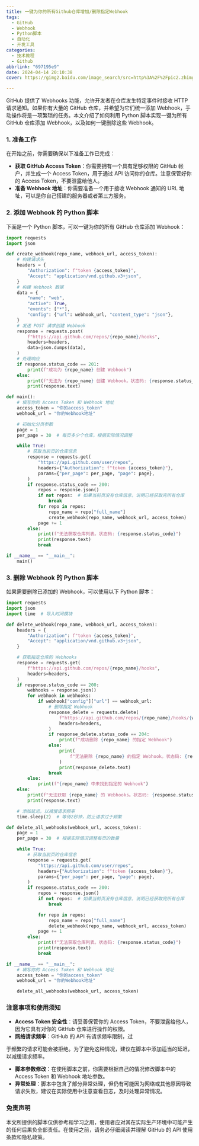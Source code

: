 ```yaml
---
title: 一键为你的所有Github仓库增加/删除指定Webhook
tags:
  - GitHub
  - Webhook
  - Python脚本
  - 自动化
  - 开发工具
categories:
  - 技术教程
  - Github
abbrlink: "697195e9"
date: 2024-04-14 20:10:38
cover: https://gimg2.baidu.com/image_search/src=http%3A%2F%2Fpic2.zhimg.com%2Fv2-9c9dd400bbc84c9c867e3abd7d866509_250x0.jpg%3Fsource%3D172ae18b&refer=http%3A%2F%2Fpic2.zhimg.com&app=2002&size=f9999,10000&q=a80&n=0&g=0n&fmt=auto?sec=1656388450&t=260c93d853396c41ec080eff13c2f512

---
```


GitHub 提供了 Webhooks 功能，允许开发者在仓库发生特定事件时接收 HTTP 请求通知。如果你有大量的 GitHub 仓库，并希望为它们统一添加 Webhook，手动操作将是一项繁琐的任务。本文介绍了如何利用 Python 脚本实现一键为所有 GitHub 仓库添加 Webhook，以及如何一键删除这些 Webhook。

### 1. 准备工作

在开始之前，你需要确保以下准备工作已完成：

- **获取 GitHub Access Token**：你需要拥有一个具有足够权限的 GitHub 帐户，并生成一个 Access Token，用于通过 API 访问你的仓库。注意保管好你的 Access Token，不要泄露给他人。
- **准备 Webhook 地址**：你需要准备一个用于接收 Webhook 通知的 URL 地址，可以是你自己搭建的服务器或者第三方服务。

### 2. 添加 Webhook 的 Python 脚本

下面是一个 Python 脚本，可以一键为你的所有 GitHub 仓库添加 Webhook：

```python
import requests
import json

def create_webhook(repo_name, webhook_url, access_token):
    # 构建请求头
    headers = {
        "Authorization": f"token {access_token}",
        "Accept": "application/vnd.github.v3+json",
    }
    # 构建 Webhook 数据
    data = {
        "name": "web",
        "active": True,
        "events": ["*"],
        "config": {"url": webhook_url, "content_type": "json"},
    }
    # 发送 POST 请求创建 Webhook
    response = requests.post(
        f"https://api.github.com/repos/{repo_name}/hooks",
        headers=headers,
        data=json.dumps(data),
    )
    # 处理响应
    if response.status_code == 201:
        print(f"成功为 {repo_name} 创建 Webhook")
    else:
        print(f"无法为 {repo_name} 创建 Webhook。状态码: {response.status_code}")
        print(response.text)

def main():
    # 填写你的 Access Token 和 Webhook 地址
    access_token = "你的access_token"
    webhook_url = "你的Webhook地址"

    # 初始化分页参数
    page = 1
    per_page = 30  # 每页多少个仓库，根据实际情况调整

    while True:
        # 获取当前页的仓库信息
        response = requests.get(
            "https://api.github.com/user/repos",
            headers={"Authorization": f"token {access_token}"},
            params={"per_page": per_page, "page": page},
        )
        if response.status_code == 200:
            repos = response.json()
            if not repos:  # 如果当前页没有仓库信息，说明已经获取完所有仓库
                break
            for repo in repos:
                repo_name = repo["full_name"]
                create_webhook(repo_name, webhook_url, access_token)
            page += 1
        else:
            print(f"无法获取仓库列表。状态码: {response.status_code}")
            print(response.text)
            break

if __name__ == "__main__":
    main()
```

### 3. 删除 Webhook 的 Python 脚本

如果需要删除已添加的 Webhook，可以使用以下 Python 脚本：

```python
import requests
import json
import time  # 导入时间模块

def delete_webhook(repo_name, webhook_url, access_token):
    headers = {
        "Authorization": f"token {access_token}",
        "Accept": "application/vnd.github.v3+json",
    }

    # 获取指定仓库的 Webhooks
    response = requests.get(
        f"https://api.github.com/repos/{repo_name}/hooks",
        headers=headers,
    )
    if response.status_code == 200:
        webhooks = response.json()
        for webhook in webhooks:
            if webhook["config"]["url"] == webhook_url:
                # 删除指定 Webhook
                response_delete = requests.delete(
                    f"https://api.github.com/repos/{repo_name}/hooks/{webhook['id']}",
                    headers=headers,
                )
                if response_delete.status_code == 204:
                    print(f"成功删除 {repo_name} 的指定 Webhook")
                else:
                    print(
                        f"无法删除 {repo_name} 的指定 Webhook。状态码: {response_delete.status_code}"
                    )
                    print(response_delete.text)
                break
        else:
            print(f"{repo_name} 中未找到指定的 Webhook")
    else:
        print(f"无法获取 {repo_name} 的 Webhooks。状态码: {response.status_code}")
        print(response.text)

    # 添加延迟，以减慢请求频率
    time.sleep(2)  # 等待2秒钟，防止请求过于频繁

def delete_all_webhooks(webhook_url, access_token):
    page = 1
    per_page = 30  # 根据实际情况调整每页的数量

    while True:
        # 获取当前页的仓库信息
        response = requests.get(
            "https://api.github.com/user/repos",
            headers={"Authorization": f"token {access_token}"},
            params={"per_page": per_page, "page": page},
        )
        if response.status_code == 200:
            repos = response.json()
            if not repos:  # 如果当前页没有仓库信息，说明已经获取完所有仓库
                break

            for repo in repos:
                repo_name = repo["full_name"]
                delete_webhook(repo_name, webhook_url, access_token)
            page += 1
        else:
            print(f"无法获取仓库列表。状态码: {response.status_code}")
            print(response.text)
            break

if __name__ == "__main__":
    # 填写你的 Access Token 和 Webhook 地址
    access_token = "你的access_token"
    webhook_url = "你的Webhook地址"

    delete_all_webhooks(webhook_url, access_token)
```

### 注意事项和使用须知

- **Access Token 安全性**：请妥善保管你的 Access Token，不要泄露给他人，因为它具有对你的 GitHub 仓库进行操作的权限。
- **网络请求频率**：GitHub 的 API 有请求频率限制，过

于频繁的请求可能会被拒绝。为了避免这种情况，建议在脚本中添加适当的延迟，以减缓请求频率。

- **脚本参数修改**：在使用脚本之前，你需要根据自己的情况修改脚本中的 Access Token 和 Webhook 地址参数。
- **异常处理**：脚本中包含了部分异常处理，但仍有可能因为网络或其他原因导致请求失败，建议在实际使用中注意查看日志，及时处理异常情况。

### 免责声明

本文所提供的脚本仅供参考和学习之用，使用者应对其在实际生产环境中可能产生的任何后果负全部责任。在使用之前，请务必仔细阅读并理解 GitHub 的 API 使用条款和隐私政策。
